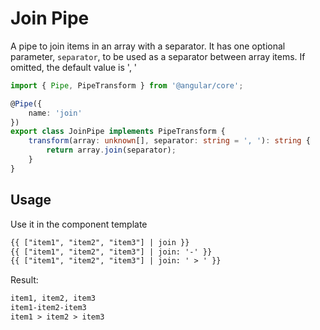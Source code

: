 # Join Pipe

A pipe to join items in an array with a separator. 
It has one optional parameter, `separator`, to be used as a separator between array items.
If omitted, the default value is ', '

<ngs-code-block-with-header file-name="join.pipe.ts">

```typescript
import { Pipe, PipeTransform } from '@angular/core';

@Pipe({
	name: 'join'
})
export class JoinPipe implements PipeTransform {
	transform(array: unknown[], separator: string = ', '): string {
		return array.join(separator);
	}
}

```

</ngs-code-block-with-header> 

## Usage

Use it in the component template

<ngs-code-block-with-header>

```html
{{ ["item1", "item2", "item3"] | join }}
{{ ["item1", "item2", "item3"] | join: '-' }}
{{ ["item1", "item2", "item3"] | join: ' > ' }}
```

</ngs-code-block-with-header>

Result: 

```html
item1, item2, item3
item1-item2-item3
item1 > item2 > item3
```
